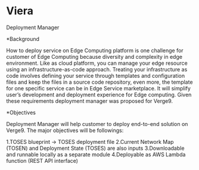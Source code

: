 # Viera
Deployment Manager


*Background

How to deploy service on Edge Computing platform is one challenge for customer of Edge Computing because diversity and complexity in edge environment. Like as cloud platform, you can manage your edge resource using an infrastructure-as-code approach. Treating your infrastructure as code involves defining your service through templates and configuration files and keep the files in a source code repository, even more, the template for one specific service can be in Edge Service marketplace. It will simplify user’s development and deployment experience for Edge computing. Given these requirements deployment manager was proposed for Verge9.

*Objectives

Deployment Manager will help customer to deploy end-to-end solution on Verge9. The major objectives will be followings:

1.TOSES blueprint -> TOSES deployment file 
2.Current Network Map (TOSEN) and Deployment State (TOSES) are also inputs 
3.Downloadable and runnable locally as a separate module 
4.Deployable as AWS Lambda function (REST API interface)
